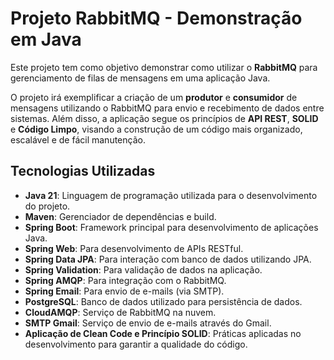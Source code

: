 # Projeto RabbitMQ - Demonstração em Java

Este projeto tem como objetivo demonstrar como utilizar o **RabbitMQ** para gerenciamento de filas de mensagens em uma aplicação Java.

O projeto irá exemplificar a criação de um **produtor** e **consumidor** de mensagens utilizando o RabbitMQ para envio e recebimento de dados entre sistemas. Além disso, a aplicação segue os princípios de **API REST**, **SOLID** e **Código Limpo**, visando a construção de um código mais organizado, escalável e de fácil manutenção.

## Tecnologias Utilizadas

- **Java 21**: Linguagem de programação utilizada para o desenvolvimento do projeto.
- **Maven**: Gerenciador de dependências e build.
- **Spring Boot**: Framework principal para desenvolvimento de aplicações Java.
- **Spring Web**: Para desenvolvimento de APIs RESTful.
- **Spring Data JPA**: Para interação com banco de dados utilizando JPA.
- **Spring Validation**: Para validação de dados na aplicação.
- **Spring AMQP**: Para integração com o RabbitMQ.
- **Spring Email**: Para envio de e-mails (via SMTP).
- **PostgreSQL**: Banco de dados utilizado para persistência de dados.
- **CloudAMQP**: Serviço de RabbitMQ na nuvem.
- **SMTP Gmail**: Serviço de envio de e-mails através do Gmail.
- **Aplicação de Clean Code e Princípio SOLID**: Práticas aplicadas no desenvolvimento para garantir a qualidade do código.


